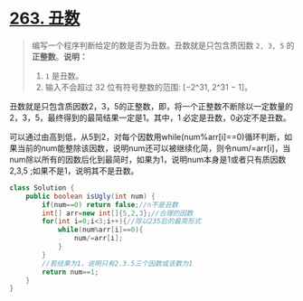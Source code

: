 # [263. 丑数](https://leetcode-cn.com/problems/ugly-number/)



>编写一个程序判断给定的数是否为丑数。丑数就是只包含质因数 `2, 3, 5` 的**正整数**。**说明：**
>
>1. `1` 是丑数。
>2. 输入不会超过 32 位有符号整数的范围: [−2^31, 2^31 − 1]。

丑数就是只包含质因数2，3，5的正整数，即，将一个正整数不断除以一定数量的2，3，5，最终得到的最简结果一定是1。其中，1 必定是丑数，0必定不是丑数。

可以通过由高到低，从5到2，对每个因数用while(num%arr[i]==0)循环判断，如果当前的num能整除该因数，说明num还可以被继续化简，则令num/=arr[i]，当num除以所有的因数后化到最简时，如果为1，说明num本身是1或者只有质因数2,3,5 ;如果不是1，说明其不是丑数。

~~~java
class Solution {
    public boolean isUgly(int num) {
        if(num==0) return false;//n不是丑数
        int[] arr=new int[]{5,2,3};//合理的因数
        for(int i=0;i<3;i++){//除以235后的最简形式
            while(num%arr[i]==0){
                num/=arr[i];
            }
        }
        //若结果为1，说明只有2.3.5三个因数或该数为1
        return num==1;
    }
}
~~~